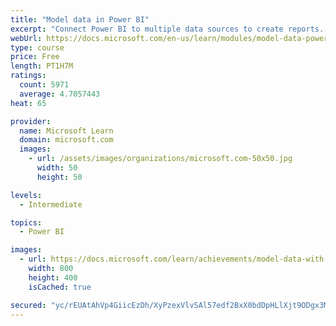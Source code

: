 ```yaml
---
title: "Model data in Power BI"
excerpt: "Connect Power BI to multiple data sources to create reports. Define the relationship between your data sources."
webUrl: https://docs.microsoft.com/en-us/learn/modules/model-data-power-bi/
type: course
price: Free
length: PT1H7M
ratings:
  count: 5971
  average: 4.7057443
heat: 65

provider:
  name: Microsoft Learn
  domain: microsoft.com
  images:
    - url: /assets/images/organizations/microsoft.com-50x50.jpg
      width: 50
      height: 50

levels:
  - Intermediate

topics:
  - Power BI

images:
  - url: https://docs.microsoft.com/learn/achievements/model-data-with-power-bi-desktop-social.png
    width: 800
    height: 400
    isCached: true

secured: "yc/rEUAtAhVp4GiicEzDh/XyPzexVlvSAl57edf2BxX0bdDpHLlXjt9ODgx3MPw/vuqpc+buP4+/myQoQ5/flawKeHmEpAe+i/nn6Xd+tt+HxNsqGonvJQgdrJVEpg2tDq+2Sa6/WYXy8PdLDKR1xn4z7lBCs4KkDFH4jDSsnwAKOpC8SbIBHmcKKNahrZSRDs7ZyW5NyKQuvazqfSlEpxgG3eVHbdlWtRLXhiyTfUL7ljYsM9F31Dga2Fqgd/wpu67K4j618oWoVun7SAcVf7z800Q+TA7BPgkNqjxzyOpISV3sRds9IDyvu3H68eoD6jOyEndDUaJL2UUyVnbzli9BL4qnEVCmKY/STbFPu1Xt25G/LxogvAIw5DwY/0mEXPSjZSc31BDsjUNLBT6/fy0mcQq0h06aDYKxxIakBNE=;HzPQnSpx6GhAPfKD64sdNA=="
---
```


